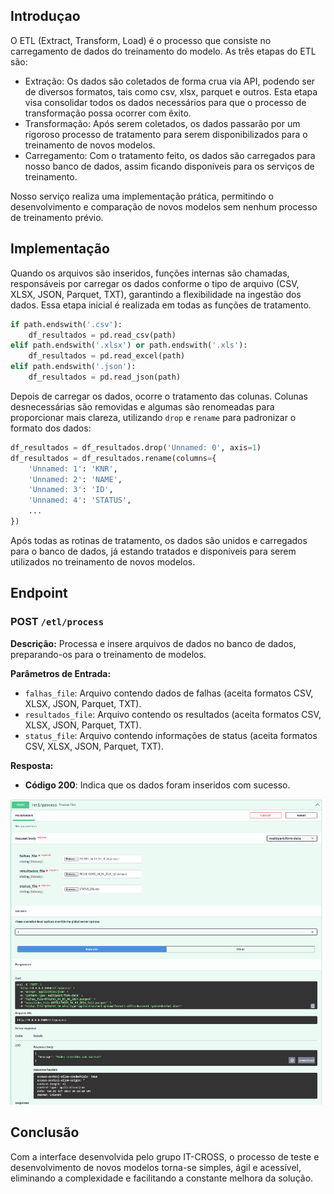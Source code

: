 ## Introduçao

O ETL (Extract, Transform, Load) é o processo que consiste no carregamento de dados do treinamento do modelo. As três etapas do ETL são:
- Extração: Os dados são coletados de forma crua via API, podendo ser de diversos formatos, tais como csv, xlsx, parquet e outros. Esta etapa visa consolidar todos os dados necessários para que o processo de transformação possa ocorrer com êxito.
- Transformação: Após serem coletados, os dados passarão por um rigoroso processo de tratamento para serem disponibilizados para o treinamento de novos modelos.
- Carregamento: Com o tratamento feito, os dados são carregados para nosso banco de dados, assim ficando disponíveis para os serviços de treinamento.

Nosso serviço realiza uma implementação prática, permitindo o desenvolvimento e comparação de novos modelos sem nenhum processo de treinamento prévio.

## Implementação

Quando os arquivos são inseridos, funções internas são chamadas, responsáveis por carregar os dados conforme o tipo de arquivo (CSV, XLSX, JSON, Parquet, TXT), garantindo a flexibilidade na ingestão dos dados. Essa etapa inicial é realizada em todas as funções de tratamento.

```python
if path.endswith('.csv'):
    df_resultados = pd.read_csv(path)
elif path.endswith('.xlsx') or path.endswith('.xls'):
    df_resultados = pd.read_excel(path)
elif path.endswith('.json'):
    df_resultados = pd.read_json(path)
```

Depois de carregar os dados, ocorre o tratamento das colunas. Colunas desnecessárias são removidas e algumas são renomeadas para proporcionar mais clareza, utilizando `drop` e `rename` para padronizar o formato dos dados:

```python
df_resultados = df_resultados.drop('Unnamed: 0', axis=1)
df_resultados = df_resultados.rename(columns={
    'Unnamed: 1': 'KNR',
    'Unnamed: 2': 'NAME',
    'Unnamed: 3': 'ID',
    'Unnamed: 4': 'STATUS',
    ...
})
```
Após todas as rotinas de tratamento, os dados são unidos e carregados para o banco de dados, já estando tratados e disponíveis para serem utilizados no treinamento de novos modelos.

## Endpoint

### POST `/etl/process`

**Descrição:** Processa e insere arquivos de dados no banco de dados, preparando-os para o treinamento de modelos.

**Parâmetros de Entrada:**
- `falhas_file`: Arquivo contendo dados de falhas (aceita formatos CSV, XLSX, JSON, Parquet, TXT).
- `resultados_file`: Arquivo contendo os resultados (aceita formatos CSV, XLSX, JSON, Parquet, TXT).
- `status_file`: Arquivo contendo informações de status (aceita formatos CSV, XLSX, JSON, Parquet, TXT).

**Resposta:**
- **Código 200**: Indica que os dados foram inseridos com sucesso.

![ETL Flow](../../../../static/img/sprint-4/image.png)


## Conclusão

Com a interface desenvolvida pelo grupo IT-CROSS, o processo de teste e desenvolvimento de novos modelos torna-se simples, ágil e acessível, eliminando a complexidade e facilitando a constante melhora da solução.